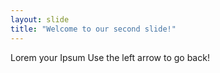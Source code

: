 ```yaml
---
layout: slide
title: "Welcome to our second slide!"
---
```

Lorem your Ipsum
Use the left arrow to go back!
